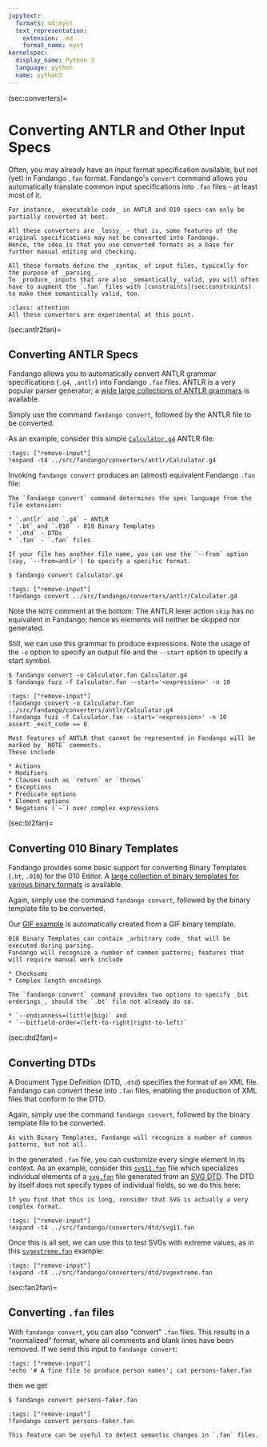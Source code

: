 ```yaml
---
jupytext:
  formats: md:myst
  text_representation:
    extension: .md
    format_name: myst
kernelspec:
  display_name: Python 3
  language: python
  name: python3
---
```


(sec:converters)=
# Converting ANTLR and Other Input Specs

Often, you may already have an input format specification available, but not (yet) in Fandango `.fan` format.
Fandango's `convert` command allows you automatically translate common input specifications into `.fan` files - at least most of it.

```{margin}
For instance, _executable code_ in ANTLR and 010 specs can only be partially converted at best.
```

```{important}
All these converters are _lossy_ - that is, some features of the original specifications may not be converted into Fandango.
Hence, the idea is that you use converted formats as a base for further manual editing and checking.
```

```{note}
All these formats define the _syntax_ of input files, typically for the purpose of _parsing_.
To _produce_ inputs that are also _semantically_ valid, you will often have to augment the `.fan` files with [constraints](sec:constraints) to make them semantically valid, too.
```

```{admonition} Under Construction
:class: attention
All these converters are experimental at this point.
```

(sec:antlr2fan)=
## Converting ANTLR Specs

Fandango allows you to automatically convert ANTLR grammar specifications (`.g4`, `.antlr`) into Fandango `.fan` files.
ANTLR is a very popular parser generator; a [wide large collections of ANTLR grammars](https://github.com/antlr/grammars-v4) is available.

Simply use the command `fandango convert`, followed by the ANTLR file to be converted.

As an example, consider this simple [`Calculator.g4`](../src/fandango/converters/antlr/Calculator.g4) ANTLR file:

```{code-cell}
:tags: ["remove-input"]
!expand -t4 ../src/fandango/converters/antlr/Calculator.g4
```

Invoking `fandango convert` produces an (almost) equivalent Fandango `.fan` file:

```{margin}
The `fandango convert` command determines the spec language from the file extension:

* `.antlr` and `.g4` - ANTLR
* `.bt` and `.010` - 010 Binary Templates
* `.dtd` - DTDs
* `.fan` - `.fan` files

If your file has another file name, you can use the `--from` option (say, `--from=antlr`) to specify a specific format.
```

```shell
$ fandango convert Calculator.g4
```

```{code-cell}
:tags: ["remove-input"]
!fandango convert ../src/fandango/converters/antlr/Calculator.g4
```

Note the `NOTE` comment at the bottom: The ANTLR lexer action `skip` has no equivalent in Fandango; hence `WS` elements will neither be skipped nor generated.

Still, we can use this grammar to produce expressions.
Note the usage of the `-o` option to specify an output file and the `--start` option to specify a start symbol.

```shell
$ fandango convert -o Calculator.fan Calculator.g4
$ fandango fuzz -f Calculator.fan --start='<expression>' -n 10
```

```{code-cell}
:tags: ["remove-input"]
!fandango convert -o Calculator.fan ../src/fandango/converters/antlr/Calculator.g4
!fandango fuzz -f Calculator.fan --start='<expression>' -n 10
assert _exit_code == 0
```

```{note}
Most features of ANTLR that cannot be represented in Fandango will be marked by `NOTE` comments.
These include

* Actions
* Modifiers
* Clauses such as `return` or `throws`
* Exceptions
* Predicate options
* Element options
* Negations (`~`) over complex expressions
```


(sec:bt2fan)=
## Converting 010 Binary Templates

Fandango provides some basic support for converting Binary Templates (`.bt`, `.010`) for the 010 Editor.
A [large collection of binary templates for various binary formats](https://www.sweetscape.com/010editor/repository/templates/) is available.

Again, simply use the command `fandango convert`, followed by the binary template file to be converted.

Our [GIF example](sec:gif) is automatically created from a GIF binary template.

```{note}
010 Binary Templates can contain _arbitrary code_ that will be executed during parsing.
Fandango will recognize a number of common patterns; features that will require manual work include

* Checksums
* Complex length encodings
```

```{note}
The `fandango convert` command provides two options to specify _bit orderings_, should the `.bt` file not already do so.

* `--endianness=(little|big)` and
* `--bitfield-order=(left-to-right|right-to-left)` 
```

(sec:dtd2fan)=
## Converting DTDs

A Document Type Definition (DTD, `.dtd`) specifies the format of an XML file.
Fandango can convert these into `.fan` files, enabling the production of XML files that conform to the DTD.

Again, simply use the command `fandango convert`, followed by the binary template file to be converted.

```{note}
As with Binary Templates, Fandango will recognize a number of common patterns, but not all.
```

In the generated `.fan` file, you can customize every single element in its context.
As an example, consider this [`svg11.fan`](../src/fandango/converters/dtd/svg11.fan) file which specializes individual elements of a [`svg.fan`](../src/fandango/converters/dtd/svg11.fan) file generated from an [SVG DTD](../src/fandango/converters/dtd/svg11-flat-20110816.dtd).
The DTD by itself does not specify types of individual fields, so we do this here:

```{margin}
If you find that this is long, consider that SVG is actually a very complex format.
```

```{code-cell}
:tags: ["remove-input"]
!expand -t4 ../src/fandango/converters/dtd/svg11.fan
```

Once this is all set, we can use this to test SVGs with extreme values, as in this [`svgextreme.fan`](../src/fandango/converters/dtd/svgextreme.fan) example:

```{code-cell}
:tags: ["remove-input"]
!expand -t4 ../src/fandango/converters/dtd/svgextreme.fan
```

(sec:fan2fan)=
## Converting `.fan` files

With `fandango convert`, you can also "convert" `.fan` files.
This results in a "normalized" format, where all comments and blank lines have been removed.
If we send this input to `fandango convert`:

```{code-cell}
:tags: ["remove-input"]
!echo '# A fine file to produce person names'; cat persons-faker.fan
```

then we get

```shell
$ fandango convert persons-faker.fan
```

```{code-cell}
:tags: ["remove-input"]
!fandango convert persons-faker.fan
```

```{note}
This feature can be useful to detect semantic changes in `.fan` files.
```